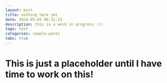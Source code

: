 ```yaml
---
layout: post
title: nothing here yet
date: 2024-05-01 00:32:13
description: this is a work in progress :))
tags: test
categories: sample-posts
tabs: true
---
```


# This is just a placeholder until I have time to work on this!
